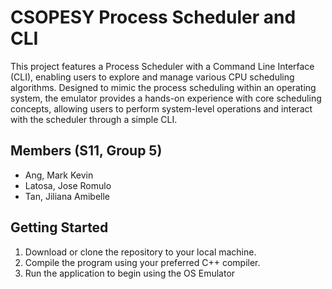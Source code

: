 # CSOPESY Process Scheduler and CLI
This project features a Process Scheduler with a Command Line Interface (CLI), enabling users to explore and manage various CPU scheduling algorithms. Designed to mimic the process scheduling within an operating system, the emulator provides a hands-on experience with core scheduling concepts, allowing users to perform system-level operations and interact with the scheduler through a simple CLI.

## Members (S11, Group 5)
- Ang, Mark Kevin 
- Latosa, Jose Romulo
- Tan, Jiliana Amibelle

## Getting Started
1. Download or clone the repository to your local machine.
2. Compile the program using your preferred C++ compiler.
3. Run the application to begin using the OS Emulator



